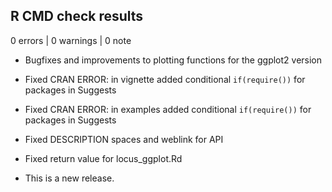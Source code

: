 ## R CMD check results

0 errors | 0 warnings | 0 note

* Bugfixes and improvements to plotting functions for the ggplot2 version

* Fixed CRAN ERROR: in vignette added conditional `if(require())` for packages
in Suggests

* Fixed CRAN ERROR: in examples added conditional `if(require())` for packages
in Suggests

* Fixed DESCRIPTION spaces and weblink for API
* Fixed return value for locus_ggplot.Rd

* This is a new release.
